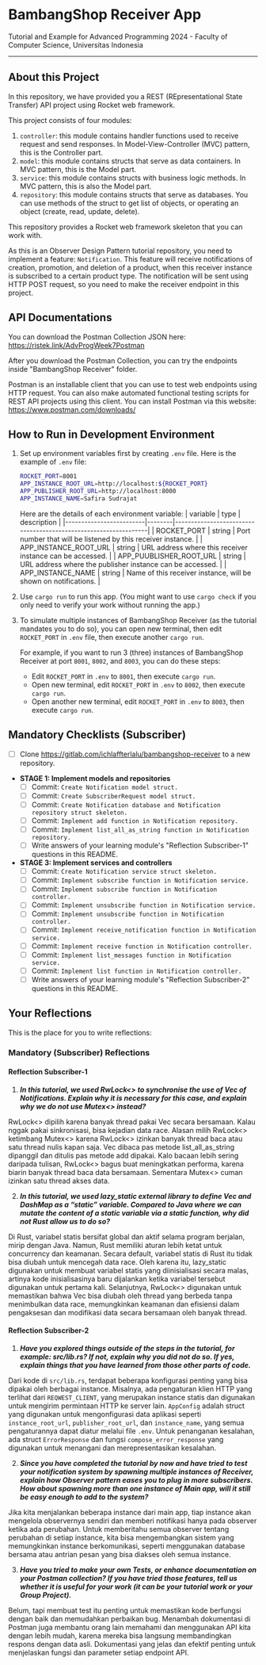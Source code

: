 # BambangShop Receiver App
Tutorial and Example for Advanced Programming 2024 - Faculty of Computer Science, Universitas Indonesia

---

## About this Project
In this repository, we have provided you a REST (REpresentational State Transfer) API project using Rocket web framework.

This project consists of four modules:
1.  `controller`: this module contains handler functions used to receive request and send responses.
    In Model-View-Controller (MVC) pattern, this is the Controller part.
2.  `model`: this module contains structs that serve as data containers.
    In MVC pattern, this is the Model part.
3.  `service`: this module contains structs with business logic methods.
    In MVC pattern, this is also the Model part.
4.  `repository`: this module contains structs that serve as databases.
    You can use methods of the struct to get list of objects, or operating an object (create, read, update, delete).

This repository provides a Rocket web framework skeleton that you can work with.

As this is an Observer Design Pattern tutorial repository, you need to implement a feature: `Notification`.
This feature will receive notifications of creation, promotion, and deletion of a product, when this receiver instance is subscribed to a certain product type.
The notification will be sent using HTTP POST request, so you need to make the receiver endpoint in this project.

## API Documentations

You can download the Postman Collection JSON here: https://ristek.link/AdvProgWeek7Postman

After you download the Postman Collection, you can try the endpoints inside "BambangShop Receiver" folder.

Postman is an installable client that you can use to test web endpoints using HTTP request.
You can also make automated functional testing scripts for REST API projects using this client.
You can install Postman via this website: https://www.postman.com/downloads/

## How to Run in Development Environment
1.  Set up environment variables first by creating `.env` file.
    Here is the example of `.env` file:
    ```bash
    ROCKET_PORT=8001
    APP_INSTANCE_ROOT_URL=http://localhost:${ROCKET_PORT}
    APP_PUBLISHER_ROOT_URL=http://localhost:8000
    APP_INSTANCE_NAME=Safira Sudrajat
    ```
    Here are the details of each environment variable:
    | variable                | type   | description                                                     |
    |-------------------------|--------|-----------------------------------------------------------------|
    | ROCKET_PORT             | string | Port number that will be listened by this receiver instance.    |
    | APP_INSTANCE_ROOT_URL   | string | URL address where this receiver instance can be accessed.       |
    | APP_PUUBLISHER_ROOT_URL | string | URL address where the publisher instance can be accessed.       |
    | APP_INSTANCE_NAME       | string | Name of this receiver instance, will be shown on notifications. |
2.  Use `cargo run` to run this app.
    (You might want to use `cargo check` if you only need to verify your work without running the app.)
3.  To simulate multiple instances of BambangShop Receiver (as the tutorial mandates you to do so),
    you can open new terminal, then edit `ROCKET_PORT` in `.env` file, then execute another `cargo run`.

    For example, if you want to run 3 (three) instances of BambangShop Receiver at port `8001`, `8002`, and `8003`, you can do these steps:
    -   Edit `ROCKET_PORT` in `.env` to `8001`, then execute `cargo run`.
    -   Open new terminal, edit `ROCKET_PORT` in `.env` to `8002`, then execute `cargo run`.
    -   Open another new terminal, edit `ROCKET_PORT` in `.env` to `8003`, then execute `cargo run`.

## Mandatory Checklists (Subscriber)
-   [ ] Clone https://gitlab.com/ichlaffterlalu/bambangshop-receiver to a new repository.
-   **STAGE 1: Implement models and repositories**
    -   [ ] Commit: `Create Notification model struct.`
    -   [ ] Commit: `Create SubscriberRequest model struct.`
    -   [ ] Commit: `Create Notification database and Notification repository struct skeleton.`
    -   [ ] Commit: `Implement add function in Notification repository.`
    -   [ ] Commit: `Implement list_all_as_string function in Notification repository.`
    -   [ ] Write answers of your learning module's "Reflection Subscriber-1" questions in this README.
-   **STAGE 3: Implement services and controllers**
    -   [ ] Commit: `Create Notification service struct skeleton.`
    -   [ ] Commit: `Implement subscribe function in Notification service.`
    -   [ ] Commit: `Implement subscribe function in Notification controller.`
    -   [ ] Commit: `Implement unsubscribe function in Notification service.`
    -   [ ] Commit: `Implement unsubscribe function in Notification controller.`
    -   [ ] Commit: `Implement receive_notification function in Notification service.`
    -   [ ] Commit: `Implement receive function in Notification controller.`
    -   [ ] Commit: `Implement list_messages function in Notification service.`
    -   [ ] Commit: `Implement list function in Notification controller.`
    -   [ ] Write answers of your learning module's "Reflection Subscriber-2" questions in this README.

## Your Reflections
This is the place for you to write reflections:

### Mandatory (Subscriber) Reflections

#### Reflection Subscriber-1
1. ***In this tutorial, we used RwLock<> to synchronise the use of Vec of Notifications. Explain why it is necessary for this case, and explain why we do not use Mutex<> instead?***

RwLock<> dipilih karena banyak thread pakai Vec<Notification> secara bersamaan. Kalau nggak pakai sinkronisasi, bisa kejadian data race. Alasan milih RwLock<> ketimbang Mutex<> karena RwLock<> izinkan banyak thread baca atau satu thread nulis kapan saja. Vec<Notification> dibaca pas metode list_all_as_string dipanggil dan ditulis pas metode add dipakai. Kalo bacaan lebih sering daripada tulisan, RwLock<> bagus buat meningkatkan performa, karena biarin banyak thread baca data bersamaan. Sementara Mutex<> cuman izinkan satu thread akses data.

2. ***In this tutorial, we used lazy_static external library to define Vec and DashMap as a “static” variable. Compared to Java where we can mutate the content of a static variable via a static function, why did not Rust allow us to do so?***

Di Rust, variabel statis bersifat global dan aktif selama program berjalan, mirip dengan Java. Namun, Rust memiliki aturan lebih ketat untuk concurrency dan keamanan. Secara default, variabel statis di Rust itu tidak bisa diubah untuk mencegah data race. Oleh karena itu, lazy_static digunakan untuk membuat variabel statis yang diinisialisasi secara malas, artinya kode inisialisasinya baru dijalankan ketika variabel tersebut digunakan untuk pertama kali. Selanjutnya, RwLock<> digunakan untuk memastikan bahwa Vec<Notification> bisa diubah oleh thread yang berbeda tanpa menimbulkan data race, memungkinkan keamanan dan efisiensi dalam pengaksesan dan modifikasi data secara bersamaan oleh banyak thread.

#### Reflection Subscriber-2
1. ***Have you explored things outside of the steps in the tutorial, for example: src/lib.rs? If not, explain why you did not do so. If yes, explain things that you have learned from those other parts of code.***

Dari kode di `src/lib.rs`, terdapat beberapa konfigurasi penting yang bisa dipakai oleh berbagai instance. Misalnya, ada pengaturan klien HTTP yang terlihat dari `REQWEST_CLIENT`, yang merupakan instance statis dan digunakan untuk mengirim permintaan HTTP ke server lain. `AppConfig` adalah struct yang digunakan untuk mengonfigurasi data aplikasi seperti `instance_root_url`, `publisher_root_url`, dan `instance_name`, yang semua pengaturannya dapat diatur melalui file `.env`. Untuk penanganan kesalahan, ada struct `ErrorResponse` dan fungsi `compose_error_response` yang digunakan untuk menangani dan merepresentasikan kesalahan.

2. ***Since you have completed the tutorial by now and have tried to test your notification system by spawning multiple instances of Receiver, explain how Observer pattern eases you to plug in more subscribers. How about spawning more than one instance of Main app, will it still be easy enough to add to the system?***

Jika kita menjalankan beberapa instance dari main app, tiap instance akan mengelola observernya sendiri dan memberi notifikasi hanya pada observer ketika ada perubahan. Untuk memberitahu semua observer tentang perubahan di setiap instance, kita bisa mengembangkan sistem yang memungkinkan instance berkomunikasi, seperti menggunakan database bersama atau antrian pesan yang bisa diakses oleh semua instance.

3. ***Have you tried to make your own Tests, or enhance documentation on your Postman collection? If you have tried those features, tell us whether it is useful for your work (it can be your tutorial work or your Group Project).***

Belum, tapi membuat test itu penting untuk memastikan kode berfungsi dengan baik dan memudahkan perbaikan bug. Menambah dokumentasi di Postman juga membantu orang lain memahami dan menggunakan API kita dengan lebih mudah, karena mereka bisa langsung membandingkan respons dengan data asli. Dokumentasi yang jelas dan efektif penting untuk menjelaskan fungsi dan parameter setiap endpoint API.